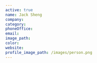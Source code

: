 ```yaml
---
active: true
name: Jack Sheng
company:
category:
phoneOffice:
email:
image_path:
color:
website:
profile_image_path: /images/person.png
---
```

